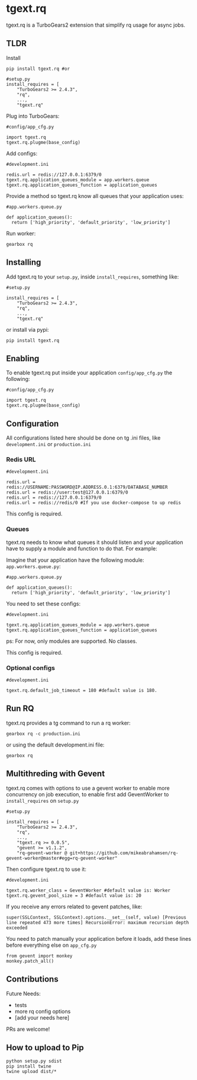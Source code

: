 tgext.rq
========

tgext.rq is a TurboGears2 extension that simplify rq usage for async jobs.

TLDR
----

Install

```
pip install tgext.rq #or

#setup.py
install_requires = [
    "TurboGears2 >= 2.4.3",
    "rq",
    ...,
    "tgext.rq"
```

Plug into TurboGears:

```
#config/app_cfg.py

import tgext.rq
tgext.rq.plugme(base_config)
```

Add configs:

```
#development.ini

redis.url = redis://127.0.0.1:6379/0
tgext.rq.application_queues_module = app.workers.queue
tgext.rq.application_queues_function = application_queues
```

Provide a method so tgext.rq know all queues that your application uses:

```
#app.workers.queue.py

def application_queues():
  return ['high_priority', 'default_priority', 'low_priority']
```

Run worker:

```
gearbox rq
```

Installing
----------

Add tgext.rq to your `setup.py`, inside `install_requires`, something like:

```
#setup.py

install_requires = [
    "TurboGears2 >= 2.4.3",
    "rq",
    ...,
    "tgext.rq"
```

or install via pypi:

```
pip install tgext.rq
```

Enabling
--------

To enable tgext.rq put inside your application
`config/app_cfg.py` the following:

```
#config/app_cfg.py

import tgext.rq
tgext.rq.plugme(base_config)
```

Configuration
-------------

All configurations listed here should be done on tg .ini files, like
`development.ini` or `production.ini`

### Redis URL

```
#development.ini

redis.url = redis://USERNAME:PASSWORD@IP.ADDRESS.0.1:6379/DATABASE_NUMBER
redis.url = redis://user:test@127.0.0.1:6379/0
redis.url = redis://127.0.0.1:6379/0
redis.url = redis://redis/0 #If you use docker-compose to up redis
```

This config is required.

### Queues

tgext.rq needs to know what queues it should listen and your application have to
supply a module and function to do that. For example:

Imagine that your application have the following module: `app.workers.queue.py`:

```
#app.workers.queue.py

def application_queues():
  return ['high_priority', 'default_priority', 'low_priority']
```

You need to set these configs:

```
#development.ini

tgext.rq.application_queues_module = app.workers.queue
tgext.rq.application_queues_function = application_queues
```

ps: For now, only modules are supported. No classes.

This config is required.

### Optional configs

```
#development.ini

tgext.rq.default_job_timeout = 180 #default value is 180.
```

Run RQ
------

tgext.rq provides a tg command to run a rq worker:

```
gearbox rq -c production.ini
```

or using the default development.ini file:

```
gearbox rq
```

Multithreding with Gevent
-------------------------

tgext.rq comes with options to use a gevent worker to enable more concurrency on
job execution, to enable first add GeventWorker to `install_requires` on
`setup.py`

```
#setup.py

install_requires = [
    "TurboGears2 >= 2.4.3",
    "rq",
    ...,
    "tgext.rq >= 0.0.5",
    "gevent >= v1.1.2",
    "rq-gevent-worker @ git+https://github.com/mikeabrahamsen/rq-gevent-worker@master#egg=rq-gevent-worker"
```

Then configure tgext.rq to use it:

```
#development.ini

tgext.rq.worker_class = GeventWorker #default value is: Worker
tgext.rq.gevent_pool_size = 3 #default value is: 20
```

If you receive any errors related to gevent patches, like:

```
super(SSLContext, SSLContext).options.__set__(self, value) [Previous line repeated 473 more times] RecursionError: maximum recursion depth exceeded
```

You need to patch manually your application before it loads, add these lines
before everything else on `app_cfg.py`

```
from gevent import monkey
monkey.patch_all()
```

Contributions
-------------

Future Needs:

* tests
* more rq config options
* [add your needs here]

PRs are welcome!

How to upload to Pip
--------------------

```
python setup.py sdist
pip install twine
twine upload dist/*
```